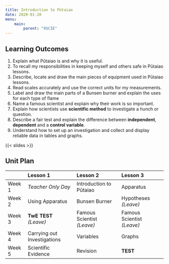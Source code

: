 ```yaml
---
title: Introduction to Pūtaiao
date: 2020-01-20
menu:
    main:
        parent: "9SCIE"
---
```


## Learning Outcomes

1. Explain what Pūtaiao is and why it is useful.
2. To recall my responsibilities in keeping myself and others safe in Pūtaiao lessons.
3. Describe, locate and draw the main pieces of equipment used in Pūtaiao lessons.
4. Read scales accurately and use the correct units for my measurements.
5. Label and draw the main parts of a Bunsen burner and explain the uses for each type of flame
6. Name a famous scientist and explain why their work is so important. 
7. Explain how scientists use __scientific method__ to investigate a hunch or question.
8. Describe a fair test and explain the difference between __independent__, __dependent__  and a __control variable__.
9. Understand how to set up an investigation and collect and display reliable data in tables and graphs.

{{< slides >}}

## Unit Plan

|        | Lesson 1                    | Lesson 2                   | Lesson 3                   |
|:-------|:----------------------------|:---------------------------|:---------------------------|
| Week 1 | _Teacher Only Day_          | Introduction to Pūtaiao    | Apparatus                  |
| Week 2 | Using Apparatus             | Bunsen Burner              | Hypotheses _(Leave)_       |
| Week 3 | __TwE TEST__ _(Leave)_      | Famous Scientist _(Leave)_ | Famous Scientist _(Leave)_ |
| Week 4 | Carrying out Investigations | Variables                  | Graphs                     |
| Week 5 | Scientific Evidence         | Revision                   | __TEST__                   |
